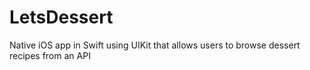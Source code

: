 # LetsDessert
Native iOS app in Swift using UIKit that allows users to browse dessert recipes from an API
